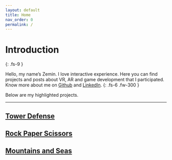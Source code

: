```yaml
---
layout: default
title: Home
nav_order: 0
permalink: /
---
```


# Introduction
{: .fs-9 }

Hello, my name’s Zemin. I love interactive experience. Here you can find projects and posts about VR, AR and game development that I participated. Know more about me on [Github](https://github.com/zemin-xu) and [LinkedIn](https://www.linkedin.com/in/zemin-xu/).
{: .fs-6 .fw-300 }

Below are my highlighted projects.

---

## [Tower Defense](docs/game-development/tower-defense.html)

## [Rock Paper Scissors](docs/extended-reality/rock-paper-scissors.html)

## [Mountains and Seas](docs/game-development/mountains-and-seas.html)